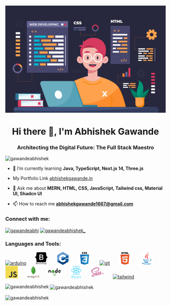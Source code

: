 [![MasterHead](banner.jpg)](https://abhishekgawande.in)

<h1 align="center">Hi there 👋, I'm Abhishek Gawande</h1>
<h3 align="center">Architecting the Digital Future: The Full Stack Maestro</h3>

<p align="left"> <img src="https://komarev.com/ghpvc/?username=gawandeabhishek&label=Profile%20views&color=0e75b6&style=flat" alt="gawandeabhishek" /> </p>

- 🌱 I’m currently learning **Java, TypeScript, Next.js 14, Three.js**

- My Portfolio Link [abhishekgawande.in](abhishekgawande.in)

- 💬 Ask me about **MERN, HTML, CSS, JavaScript, Tailwind css, Material UI, Shadcn UI**

- 📫 How to reach me **abhishekgawande1667@gmail.com**

<h3 align="left">Connect with me:</h3>
<p align="left">
<a href="https://linkedin.com/in/gawandeabhi" target="blank"><img align="center" src="https://raw.githubusercontent.com/rahuldkjain/github-profile-readme-generator/master/src/images/icons/Social/linked-in-alt.svg" alt="gawandeabhi" height="30" width="40" /></a>
<a href="https://instagram.com/gawandeabhishek_" target="blank"><img align="center" src="https://raw.githubusercontent.com/rahuldkjain/github-profile-readme-generator/master/src/images/icons/Social/instagram.svg" alt="gawandeabhishek_" height="30" width="40" /></a>
</p>

<h3 align="left">Languages and Tools:</h3>
<p align="left"><a href="https://www.arduino.cc/" target="_blank" rel="noreferrer"><img src="https://cdn.worldvectorlogo.com/logos/arduino-1.svg" alt="arduino" width="40" height="40"/></a> &nbsp; &nbsp; &nbsp; <a href="https://getbootstrap.com" target="_blank" rel="noreferrer"><img src="https://raw.githubusercontent.com/devicons/devicon/master/icons/bootstrap/bootstrap-plain-wordmark.svg" alt="bootstrap" width="40" height="40"/></a> &nbsp; &nbsp; &nbsp; <a href="https://www.w3schools.com/cpp/" target="_blank" rel="noreferrer"><img src="https://raw.githubusercontent.com/devicons/devicon/master/icons/cplusplus/cplusplus-original.svg" alt="cplusplus" width="40" height="40"/></a> &nbsp; &nbsp; &nbsp; <a href="https://www.w3schools.com/css/" target="_blank" rel="noreferrer"><img src="https://raw.githubusercontent.com/devicons/devicon/master/icons/css3/css3-original-wordmark.svg" alt="css3" width="40" height="40"/></a> &nbsp; &nbsp; &nbsp; <a href="https://git-scm.com/" target="_blank" rel="noreferrer"><img src="https://www.vectorlogo.zone/logos/git-scm/git-scm-icon.svg" alt="git" width="40" height="40"/></a> &nbsp; &nbsp; &nbsp; <a href="https://www.w3.org/html/" target="_blank" rel="noreferrer"><img src="https://raw.githubusercontent.com/devicons/devicon/master/icons/html5/html5-original-wordmark.svg" alt="html5" width="40" height="40"/></a> &nbsp; &nbsp; &nbsp; <a href="https://www.java.com" target="_blank" rel="noreferrer"><img src="https://raw.githubusercontent.com/devicons/devicon/master/icons/java/java-original.svg" alt="java" width="40" height="40"/></a> &nbsp; &nbsp; &nbsp; <a href="https://developer.mozilla.org/en-US/docs/Web/JavaScript" target="_blank" rel="noreferrer"><img src="https://raw.githubusercontent.com/devicons/devicon/master/icons/javascript/javascript-original.svg" alt="javascript" width="40" height="40"/></a> &nbsp; &nbsp; &nbsp; <a href="https://www.mongodb.com/" target="_blank" rel="noreferrer"><img src="https://raw.githubusercontent.com/devicons/devicon/master/icons/mongodb/mongodb-original-wordmark.svg" alt="mongodb" width="40" height="40"/></a> &nbsp; &nbsp; &nbsp; <a href="https://nodejs.org" target="_blank" rel="noreferrer"><img src="https://raw.githubusercontent.com/devicons/devicon/master/icons/nodejs/nodejs-original-wordmark.svg" alt="nodejs" width="40" height="40"/></a> &nbsp; &nbsp; &nbsp; <a href="https://reactjs.org/" target="_blank" rel="noreferrer"> <img src="https://raw.githubusercontent.com/devicons/devicon/master/icons/react/react-original-wordmark.svg" alt="react" width="40" height="40"/></a> &nbsp; &nbsp; &nbsp; <a href="https://sass-lang.com" target="_blank" rel="noreferrer"><img src="https://raw.githubusercontent.com/devicons/devicon/master/icons/sass/sass-original.svg" alt="sass" width="40" height="40"/></a> &nbsp; &nbsp; &nbsp; <a href="https://tailwindcss.com/" target="_blank" rel="noreferrer"><img src="https://www.vectorlogo.zone/logos/tailwindcss/tailwindcss-icon.svg" alt="tailwind" width="40" height="40"/></a></p>

<p><img align="left" src="https://github-readme-stats.vercel.app/api/top-langs?username=gawandeabhishek&show_icons=true&locale=en&layout=compact" alt="gawandeabhishek" /></p>

<p>&nbsp;<img align="center" src="https://github-readme-stats.vercel.app/api?username=gawandeabhishek&show_icons=true&locale=en" alt="gawandeabhishek" /></p>

<p><img align="center" src="https://github-readme-streak-stats.herokuapp.com/?user=gawandeabhishek&" alt="gawandeabhishek" /></p>
